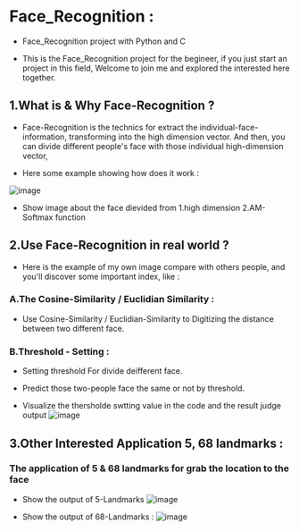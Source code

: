 # Face_Recognition : 

- Face_Recognition project with Python and C

- This is the Face_Recognition project for the begineer, if you just start an project in this field, Welcome to join me and explored the interested here together.
 

## 1.What is & Why Face-Recognition ?

- Face-Recognition is the technics for extract the individual-face-information, transforming into the high dimension vector.
And then, you can divide different people's face with those individual high-dimension vector,  

- Here some example showing how does it work :

 ![image](data/2.png)

	
	
	
- Show image about the face dievided from 1.high dimension 2.AM-Softmax function


## 2.Use Face-Recognition in real world ?

- Here is the example of my own image compare with others people, and you'll discover some important index, like : 

### A.The Cosine-Similarity / Euclidian Similarity : 

- Use Cosine-Similarity / Euclidian-Similarity to Digitizing the distance between two different face.

### B.Threshold - Setting : 

- Setting threshold For divide deifferent face.  
- Predict those two-people face the same or not by threshold.

- Visualize the thersholde swtting value in the code and the result judge output 
![image](data/2.png)

## 3.Other Interested Application 5, 68 landmarks : 

### The application of 5 & 68 landmarks for grab the location to the face

- Show the output of 5-Landmarks
![image](data.png)

- Show the output of 68-Landmarks :
![image](data.png)
